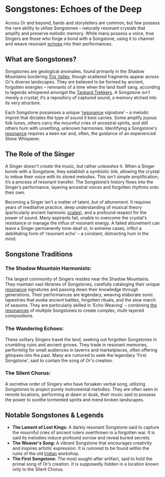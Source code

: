 # Songstones: Echoes of the Deep

Across Or and beyond, bards and storytellers are common, but few possess the rare ability to utilize Songstones – naturally resonant crystals that amplify and preserve melodic memory. While many possess a voice, true Singers are those who forge a bond with a Songstone, using it to channel and weave resonant [echoes](/raw/20250501/soul/echoes.md) into their performances. 

## What are Songstones?

Songstones are geological anomalies, found primarily in the Shadow Mountains bordering [Triz Valley](/geography/settlement/city/triz-valley.md), though scattered fragments appear across Or's diverse landscapes. They are believed to be formed by ancient, forgotten energies – remnants of a time when the land itself sang, according to legends whispered amongst the [Tankard Trekkers](/structure/society/profession/tankard-trekkers.md). A Songstone isn’t merely a crystal; it’s a repository of captured sound, a memory etched into its very structure.

Each Songstone possesses a unique ‘[resonance](/raw/20250501/resonance/resonance.md) signature’ – a melodic imprint that dictates the type of sound it best carries. Some amplify joyous folk tunes, others carry the mournful cries of ancestral spirits, and still others hum with unsettling, unknown harmonies. Identifying a Songstone's [resonance](/raw/20250504/cataclysm/resonance.md) requires a keen ear and, often, the guidance of an experienced Stone Whisperer.

## The Role of the Singer

A Singer doesn't *create* the music, but rather *unleashes* it. When a Singer bonds with a Songstone, they establish a symbiotic link, allowing the crystal to imbue their voice with its stored melodies. This isn't simple amplification; it’s a process of resonant transfer. The Songstone’s history flows into the Singer’s performance, layering ancestral voices and forgotten rhythms onto their own.

Becoming a Singer isn’t a matter of talent, but of attunement. It requires years of meditative practice, deep understanding of musical theory (particularly ancient harmonic [scales](/geography/landmark/scale.md)), and a profound respect for the power of sound. Many aspirants fail, unable to overcome the crystal's resistance or manage the influx of resonant energy.  A failed attunement can leave a Singer permanently tone-deaf or, in extreme cases, inflict a debilitating form of ‘resonant echo’ – a constant, distracting hum in the mind.

## Songstone Traditions

### The Shadow Mountain Harmonists: </h3>
The largest community of Singers resides near the Shadow Mountains. They maintain vast libraries of Songstones, carefully cataloging their unique [resonance](/raw/20250501/resonance/resonance.md) signatures and passing down their knowledge through generations. Their performances are legendary, weaving elaborate sonic tapestries that evoke ancient battles, forgotten rituals, and the slow march of seasons.  They are particularly skilled in ‘Echo Weaving’ – combining [the resonances](/raw/20250501/cataclysm/the-resonance.md) of multiple Songstones to create complex, multi-layered compositions.

### The Wandering Echoes: </h3>
These solitary Singers travel the land, seeking out forgotten Songstones in crumbling ruins and ancient groves. They trade in resonant memories, performing for small audiences in taverns and marketplaces, often offering glimpses into the past.  Many are rumored to seek the legendary 'First Songstone', said to contain the song of Or's creation.

### The Silent Chorus: </h3>
A secretive order of Singers who have forsaken verbal song, utilizing Songstones to project purely instrumental melodies.  They are often seen in remote locations, performing at dawn or dusk, their music said to possess the power to soothe tormented spirits and mend broken landscapes.

## Notable Songstones & Legends

* **The Lament of Lost Kings:**  A darkly resonant Songstone said to capture the mournful cries of ancient rulers overthrown in a forgotten war.  It is said its melodies induce profound sorrow and reveal buried secrets.
* **The Weaver's Song:**  A vibrant Songstone that encourages creativity and inspires artistic expression.  It is rumored to be found within the ruins of the old [Iridian](/being/species/iridian.md) workshop.
* **The First Songstone:** The most sought-after artifact, said to hold the primal song of Or’s creation. It is supposedly hidden in a location known only to the Silent Chorus.
